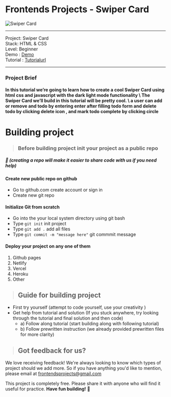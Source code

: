 # Frontends Projects - Swiper Card

![Swiper Card](/Design/Swipercard.gif)

---
Project: Swiper Card\
Stack: HTML & CSS\
Level: Beginner\
Demo : [Demo](https://swiper-card.netlify.app/)\
Tutorial : [Tutorialurl](https://frontendsprojects.teachable.com/courses/frontend-projects-tutorial/lectures/38675580)

---

### Project Brief
#### In this tutorial we’re going to learn how to create a cool Swiper Card using html css and javascript with the dark light mode functionality \ The Swiper Card we’ll build in this tutorial will be pretty cool.  \ a user can add or remove and todo by entering enter after filling todo form and delete todo by clicking delete icon , and mark todo complete by clicking circle 

# Building project
> ### Before building project init your project as a public repo 
##### 📌 (creating a repo will make it easier to share code with us if you need help)

#### Create new public repo on github
- Go to github.com create account or sign in
- Create new git repo 
#### Initialize Git from scratch 
- Go into the your local system directory using git bash
- Type `git init` init project
- Type `git add .` add all files 
- Type `git commit -m "message here"` git commmit message

#### Deploy your project on any one of them
1. Github pages
2. Netlify
3. Vercel
4. Heroku
5. Other
> ## Guide for building project
* First try yourself (attempt to code yourself, use your creativity )
* Get help from tutorial and solution (If you stuck anywhere, try looking through the tutorial and final solution and then code)
    * a) Follow along tutorial  (start building along with following tutorial)
    * b) Follow prewritten instruction (we already provided prewritten files for more clarity)

> ## Got feedback for us?
We love receiving feedback! We're always looking to know which types of project should we add more. So if you have anything you'd like to mention, please email at frontendsprojects@gmail.com

This project is completely free. Please share it with anyone who will find it useful for practice.
**Have fun building!** 🚀